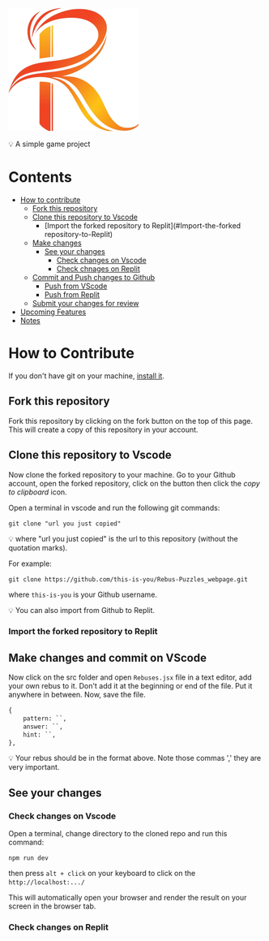 ![Rebus](./public/images/Rebus_logo.png)

:bulb: A simple game project

# Contents

- [How to contribute](#How-to-Contribute)
  - [Fork this repository](#Fork-this-repository)
  - [Clone this repository to Vscode](#Clone-this-repository-to-Vscode)
    - [Import the forked repository to Replit](#Import-the-forked repository-to-Replit)
  - [Make changes](#Make-changes)
    - [See your changes](#See-your-changes)
      - [Check changes on Vscode](#Check-on-Vscode)
      - [Check chnages on Replit](#Check-on-Replit)
  - [Commit and Push changes to Github](#Commit-and-Push-changes-to-Github)
    - [Push from VScode](#Push-from-VScode)
    - [Push from Replit](#Push-from-Replit)
  - [Submit your changes for review](#Submit-your-changes-for-review)
- [Upcoming Features](#Upcoming-Features)
- [Notes](#Notes)

# How to Contribute

If you don't have git on your machine, [install it](https://help.github.com/articles/set-up-git/).

## Fork this repository

Fork this repository by clicking on the fork button on the top of this page. This will create a copy of this repository in your account.

## Clone this repository to Vscode

Now clone the forked repository to your machine. Go to your Github account, open the forked repository, click on the button then click the _copy to clipboard_ icon.

Open a terminal in vscode and run the following git commands:

```
git clone "url you just copied"
```

:bulb: where "url you just copied" is the url to this repository (without the quotation marks).

For example:

```
git clone https://github.com/this-is-you/Rebus-Puzzles_webpage.git
```

where `this-is-you` is your Github username.

:bulb: You can also import from Github to Replit.

### Import the forked repository to Replit

## Make changes and commit on VScode

Now click on the src folder and open `Rebuses.jsx` file in a text editor, add your own rebus to it. Don't add it at the beginning or end of the file. Put it anywhere in between. Now, save the file.

```
{
    pattern: ``,
    answer: ``,
    hint: ``,
},
```

:bulb: Your rebus should be in the format above. Note those commas ',' they are very important.

## See your changes

### Check changes on Vscode

Open a terminal, change directory to the cloned repo and run this command:

```
npm run dev
```

then press ```alt + click``` on your keyboard to click on the `http://localhost:.../`

This will automatically open your browser and render the result on your screen in the browser tab.

### Check changes on Replit

<!-- If you go to the project directory and execute the command `git status`, you'll see there are changes.

Add those changes to the branch you just created using the `git add .` command:

Now commit those changes using the `git commit` command:

```
git commit -m "<your-name> added <number-of-rebus-you-added> rebus(es)"
```

replacing `<your-name>` with your name and `<number-of-rebus-you-added>` with the number of rebus(es) you just added. -->
